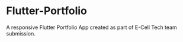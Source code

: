 # Flutter-Portfolio
A responsive Flutter Portfolio App created as part of E-Cell Tech team submission.
